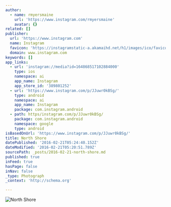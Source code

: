 ```yaml
---
author:
  - name: rmyersmaine
    url: 'https://www.instagram.com/rmyersmaine'
    avatar: {}
related: []
publisher:
  url: 'https://www.instagram.com'
  name: Instagram
  favicon: 'https://instagramstatic-a.akamaihd.net/h1/images/ico/favicon.ico/7cdab0872b15.ico'
  domain: www.instagram.com
keywords: []
app_links:
  - url: 'instagram://media?id=164868517102884000'
    type: ios
    namespace: ai
    app_name: Instagram
    app_store_id: '389801252'
  - url: 'https://www.instagram.com/p/JJuwr0kBSg/'
    type: android
    namespace: ai
    app_name: Instagram
    package: com.instagram.android
  - path: https/instagram.com/p/JJuwr0kBSg/
    package: com.instagram.android
    namespace: google
    type: android
isBasedOnUrl: 'https://www.instagram.com/p/JJuwr0kBSg/'
title: North Shore
datePublished: '2016-02-21T05:24:40.152Z'
dateModified: '2016-02-21T05:20:51.789Z'
sourcePath: _posts/2016-02-21-north-shore.md
published: true
inFeed: true
hasPage: false
inNav: false
_type: Photograph
_context: 'http://schema.org'

---
```

![North Shore](https://scontent.cdninstagram.com/t51.2885-15/e15/11117079_445968595573140_633098722_n.jpg?ig_cache_key=MTY0ODY4NTE3MTAyODg0MDAw.2)